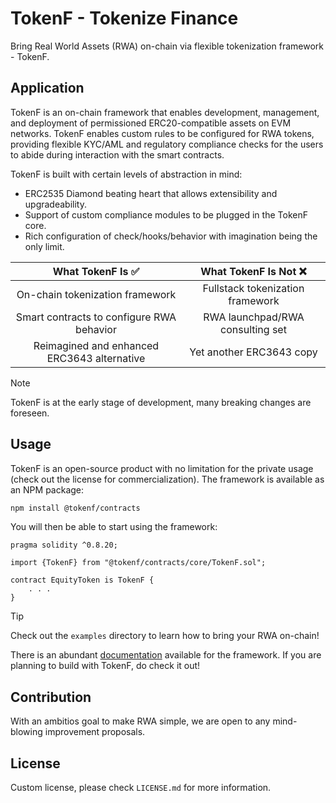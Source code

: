 # TokenF - Tokenize Finance

Bring Real World Assets (RWA) on-chain via flexible tokenization framework - TokenF.

## Application

TokenF is an on-chain framework that enables development, management, and deployment of permissioned ERC20-compatible assets on EVM networks. TokenF enables custom rules to be configured for RWA tokens, providing flexible KYC/AML and regulatory compliance checks for the users to abide during interaction with the smart contracts.

TokenF is built with certain levels of abstraction in mind: 

- ERC2535 Diamond beating heart that allows extensibility and upgradeability.
- Support of custom compliance modules to be plugged in the TokenF core.
- Rich configuration of check/hooks/behavior with imagination being the only limit.

| **What TokenF Is ✅**                       | **What TokenF Is Not ❌**        |
| :-----------------------------------------: | :------------------------------: |
| On-chain tokenization framework             | Fullstack tokenization framework |
| Smart contracts to configure RWA behavior   | RWA launchpad/RWA consulting set |
| Reimagined and enhanced ERC3643 alternative | Yet another ERC3643 copy         |

> [!NOTE]
> TokenF is at the early stage of development, many breaking changes are foreseen.

## Usage

TokenF is an open-source product with no limitation for the private usage (check out the license for commercialization). The framework is available as an NPM package:

```bash
npm install @tokenf/contracts
```

You will then be able to start using the framework:

```solidity
pragma solidity ^0.8.20;

import {TokenF} from "@tokenf/contracts/core/TokenF.sol";

contract EquityToken is TokenF {
    . . .
}
```

> [!TIP]
> Check out the `examples` directory to learn how to bring your RWA on-chain!

There is an abundant [documentation]() available for the framework. If you are planning to build with TokenF, do check it out!

## Contribution

With an ambitios goal to make RWA simple, we are open to any mind-blowing improvement proposals.

## License

Custom license, please check `LICENSE.md` for more information.
